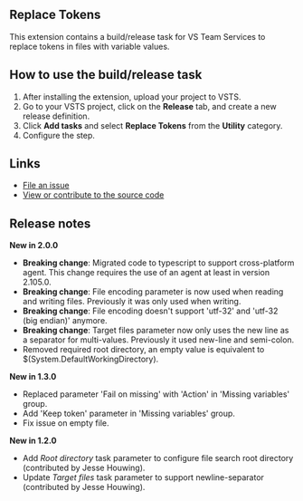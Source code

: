 ## Replace Tokens
This extension contains a build/release task for VS Team Services to replace tokens in files with variable values.

## How to use the build/release task
1. After installing the extension, upload your project to VSTS.
2. Go to your VSTS project, click on the **Release** tab, and create a new release definition.
3. Click **Add tasks** and select **Replace Tokens** from the **Utility** category.
4. Configure the step.

## Links
- [File an issue](https://github.com/qetza/vsts-replacetokens-task/issues)
- [View or contribute to the source code](https://github.com/qetza/vsts-replacetokens-task/)

## Release notes
**New in 2.0.0**
- **Breaking change**: Migrated code to typescript to support cross-platform agent. This change requires the use of 
an agent at least in version 2.105.0.
- **Breaking change**: File encoding parameter is now used when reading and writing files. Previously it was only used when writing.
- **Breaking change**: File encoding doesn't support 'utf-32' and 'utf-32 (big endian)' anymore.
- **Breaking change**: Target files parameter now only uses the new line as a separator for multi-values. Previously it used new-line and semi-colon.
- Removed required root directory, an empty value is equivalent to $(System.DefaultWorkingDirectory).

**New in 1.3.0**
- Replaced parameter 'Fail on missing' with 'Action' in 'Missing variables' group.
- Add 'Keep token' parameter in 'Missing variables' group.
- Fix issue on empty file.

**New in 1.2.0**
- Add _Root directory_ task parameter to configure file search root directory (contributed by Jesse Houwing).
- Update _Target files_ task parameter to support newline-separator (contributed by Jesse Houwing).
